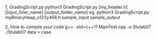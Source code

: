 1, GradingScript.py
python3 GradingScript.py [my_header.h] [input_foler_name] [output_folder_name]
eg. python3 GradingScript.py myBinaryHeap_x123y456.h sample_input sample_output

2, How to compile your code
g++ -std=c++11 MainTest.cpp -o Stulab07
./Stulab07 data > case




